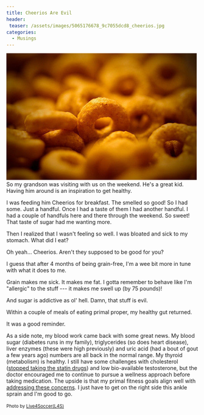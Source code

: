 ```yaml
---
title: Cheerios Are Evil
header:
 teaser: /assets/images/5065176678_9c7055dcd8_cheerios.jpg
categories:
  - Musings
---
```

<img src="/assets/images/5065176678_9c7055dcd8_cheerios.jpg">So my grandson was visiting with us on the weekend. He's a great kid. Having him around is an inspiration to get healthy.

I was feeding him Cheerios for breakfast. The smelled so good! So I had some. Just a handful. Once I had a taste of them I had another handful. I had a couple of handfuls here and there through the weekend. So sweet! That taste of sugar had me wanting more.

Then I realized that I wasn't feeling so well. I was bloated and sick to my stomach. What did I eat?

Oh yeah... Cheerios. Aren't they supposed to be good for you?

I guess that after 4 months of being grain-free, I'm a wee bit more in tune with what it does to me.

Grain makes me sick. It makes me fat. I gotta remember to behave like I'm "allergic" to the stuff --- it makes me swell up (by 75 pounds)!

And sugar is addictive as ol' hell. Damn, that stuff is evil.

Within a couple of meals of eating primal proper, my healthy gut returned.

It was a good reminder.

As a side note, my blood work came back with some great news. My blood sugar (diabetes runs in my family), triglycerides (so does heart disease), liver enzymes (these were high previously) and uric acid (had a bout of gout a few years ago) numbers are all back in the normal range. My thyroid (metabolism) is healthy. I still have some challenges with cholesterol (<a href="http://www.marksdailyapple.com/cholesterol" target="_blank">stopped taking the statin drugs</a>) and low bio-available testosterone, but the doctor encouraged me to continue to pursue a wellness approach before taking medication. The upside is that my primal fitness goals align well with <a href="http://www.marksdailyapple.com/how-to-increase-testosterone-naturally" target="_blank">addressing these concerns</a>. I just have to get on the right side this ankle sprain and I'm good to go.

<small>Photo by <a href="http://www.flickr.com/photos/33459161@N06/5065176678" target="_blank">Live4Soccer(L4S)</a> </small>